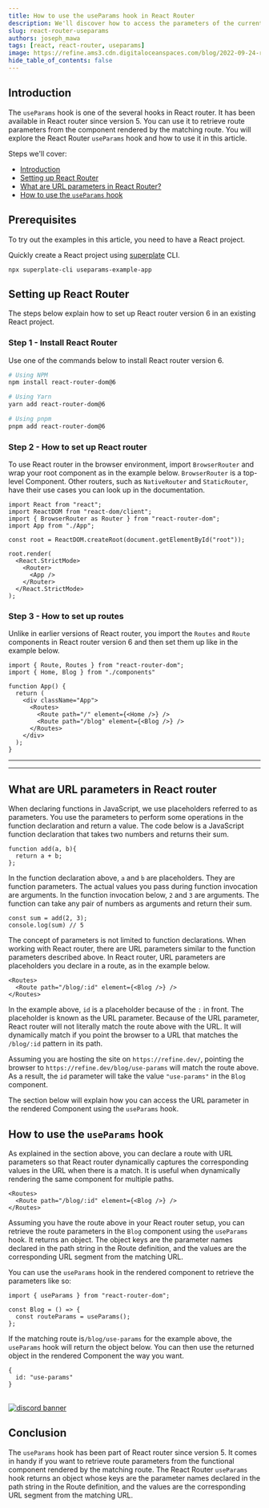 ```yaml
---
title: How to use the useParams hook in React Router
description: We'll discover how to access the parameters of the current route with the useParams hook in React Router.
slug: react-router-useparams
authors: joseph_mawa
tags: [react, react-router, useparams]
image: https://refine.ams3.cdn.digitaloceanspaces.com/blog/2022-09-24-router-use-params/social.jpg
hide_table_of_contents: false
---
```





## Introduction

The `useParams` hook is one of the several hooks in React router. It has been available in React router since version 5. You can use it to retrieve route parameters from the component rendered by the matching route. You will explore the React Router `useParams` hook and how to use it in this article.

Steps we'll cover:
- [Introduction](#introduction)  
- [Setting up React Router](#setting-up-react-router)
- [What are URL parameters in React Router?](#what-are-url-parameters-in-react-router)
- [How to use the  `useParams` hook](#how-to-use-the-useparams-hook)


## Prerequisites

To try out the examples in this article, you need to have a React project.

Quickly create a React project using [superplate](https://github.com/pankod/superplate) CLI.

``` 
npx superplate-cli useparams-example-app
```

## Setting up React Router

The steps below explain how to set up React router version 6 in an existing React project.

### Step 1 - Install React Router

Use one of the commands below to install React router version 6.

```sh
# Using NPM
npm install react-router-dom@6

# Using Yarn
yarn add react-router-dom@6

# Using pnpm
pnpm add react-router-dom@6
````

### Step 2 - How to set up React router

To use React router in the browser environment, import `BrowserRouter` and wrap your root component as in the example below. `BrowserRouter` is a top-level Component. Other routers, such as `NativeRouter` and `StaticRouter`, have their use cases you can look up in the documentation.

```tsx
import React from "react";
import ReactDOM from "react-dom/client";
import { BrowserRouter as Router } from "react-router-dom";
import App from "./App";

const root = ReactDOM.createRoot(document.getElementById("root"));

root.render(
  <React.StrictMode>
    <Router>
      <App />
    </Router>
  </React.StrictMode>
);
```

### Step 3 - How to set up routes

Unlike in earlier versions of React router, you import the `Routes` and `Route` components in React router version 6 and then set them up like in the example below.

```tsx
import { Route, Routes } from "react-router-dom";
import { Home, Blog } from "./components"

function App() {
  return (
    <div className="App">
      <Routes>
        <Route path="/" element={<Home />} />
        <Route path="/blog" element={<Blog />} />
      </Routes>
    </div>
  );
}
```

---

<PromotionBanner title="CRUD apps are just boring!" image="https://refine.ams3.cdn.digitaloceanspaces.com/website/static/img/diagram.png" />

---

## What are URL parameters in React router

When declaring functions in JavaScript, we use placeholders referred to as parameters. You use the parameters to perform some operations in the function declaration and return a value. The code below is a JavaScript function declaration that takes two numbers and returns their sum.

```tsx
function add(a, b){
  return a + b;
};
```

In the function declaration above, `a` and `b` are placeholders. They are function parameters. The actual values you pass during function invocation are arguments. In the function invocation below, `2` and `3` are arguments. The function can take any pair of numbers as arguments and return their sum.

```tsx
const sum = add(2, 3);
console.log(sum) // 5
```

The concept of parameters is not limited to function declarations. When working with React router, there are URL parameters similar to the function parameters described above. In React router, URL parameters are placeholders you declare in a route, as in the example below.

```tsx
<Routes>
  <Route path="/blog/:id" element={<Blog />} /> 
</Routes>
```

In the example above, `id` is a placeholder because of the `:` in front. The placeholder is known as the URL parameter. Because of the URL parameter, React router will not literally match the route above with the URL. It will dynamically match if you point the browser to a URL that matches the `/blog/:id` pattern in its path.

Assuming you are hosting the site on `https://refine.dev/`, pointing the browser to `https://refine.dev/blog/use-params` will match the route above. As a result, the `id` parameter will take the value `"use-params"` in the `Blog` component. 

The section below will explain how you can access the URL parameter in the rendered Component using the `useParams` hook.

## How to use the  `useParams` hook

As explained in the section above, you can declare a route with URL parameters so that React router dynamically captures the corresponding values in the URL when there is a match. It is useful when dynamically rendering the same component for multiple paths.

```tsx
<Routes>
  <Route path="/blog/:id" element={<Blog />} /> 
</Routes>
```

Assuming you have the route above in your React router setup, you can retrieve the route parameters in the `Blog` component using the `useParams` hook. It returns an object. The object keys are the parameter names declared in the path string in the Route definition, and the values are the corresponding URL segment from the matching URL.

You can use the `useParams` hook in the rendered component to retrieve the parameters like so:

```tsx
import { useParams } from "react-router-dom";

const Blog = () => {
  const routeParams = useParams();
};
```

If the matching route is`/blog/use-params` for the example above, the `useParams` hook will return the object below. You can then use the returned object in the rendered Component the way you want.

```tsx
{
  id: "use-params"
}
```

<br/>
<div>
<a href="https://discord.gg/refine">
  <img  src="https://refine.ams3.cdn.digitaloceanspaces.com/website/static/img/discord_big_blue.png" alt="discord banner" />
</a>
</div>

## Conclusion

The `useParams` hook has been part of React router since version 5. It comes in handy if you want to retrieve route parameters from the functional component rendered by the matching route. The React Router `useParams` hook returns an object whose keys are the parameter names declared in the path string in the Route definition, and the values are the corresponding URL segment from the matching URL.
